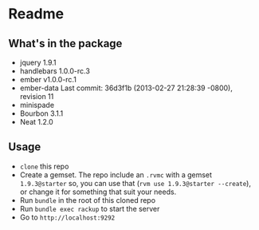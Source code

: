 # Readme

## What's in the package
* jquery 1.9.1
* handlebars 1.0.0-rc.3
* ember v1.0.0-rc.1
* ember-data Last commit: 36d3f1b (2013-02-27 21:28:39 -0800), revision 11
* minispade
* Bourbon 3.1.1
* Neat 1.2.0

## Usage
* `clone` this repo
* Create a gemset. The repo include an `.rvmc` with a gemset `1.9.3@starter` so, you can use that (`rvm use 1.9.3@starter --create`), or change it for something that suit your needs.
* Run `bundle` in the root of this cloned repo
* Run `bundle exec rackup` to start the server
* Go to `http://localhost:9292`
